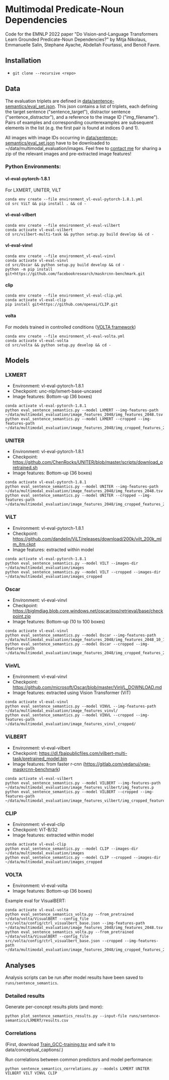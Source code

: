 # Multimodal Predicate-Noun Dependencies

Code for the EMNLP 2022 paper "Do Vision-and-Language Transformers Learn Grounded Predicate-Noun Dependencies?"
by Mitja Nikolaus, Emmanuelle Salin, Stephane Ayache, Abdellah Fourtassi, and Benoit Favre.


## Installation

- `git clone --recursive <repo>`

## Data

The evaluation triplets are defined in [data/sentence-semantics/eval_set.json](data/sentence-semantics/eval_set.json). This json contains a list of triplets, 
each defining the target sentence ("sentence_target"), distractor sentence ("sentence_distractor"), and a reference to the image ID ("img_filename"). 
Pairs of examples and corresponding counterexamples are subsequent elements in the list (e.g. the first pair is found at indices 0 and 1).

All images with image IDs occurring in [data/sentence-semantics/eval_set.json](data/sentence-semantics/eval_set.json) have to be downloaded to
~/data/multimodal_evaluation/images. Feel free to
[contact me](mailto:mitja.nikolaus@cnrs.fr) for sharing a zip of the relevant images and pre-extracted image features!



### Python Environments:

#### vl-eval-pytorch-1.8.1
For LXMERT, UNITER, ViLT
```
conda env create --file environment_vl-eval-pytorch-1.8.1.yml 
cd src ViLT && pip install . && cd -
```

#### vl-eval-vilbert

```
conda env create --file environment_vl-eval-vilbert
conda activate vl-eval-vilbert
cd src/vilbert-multi-task && python setup.py build develop && cd -
```

#### vl-eval-vinvl

```
conda env create --file environment_vl-eval-vinvl
conda activate vl-eval-vinvl
cd src/Oscar && python setup.py build develop && cd -
python -m pip install git+https://github.com/facebookresearch/maskrcnn-benchmark.git
```

#### clip

```
conda env create --file environment_vl-eval-clip.yml
conda activate vl-eval-clip
pip install git+https://github.com/openai/CLIP.git
```

#### volta

For models trained in controlled conditions ([VOLTA framework](https://github.com/e-bug/volta))

```
conda env create --file environment_vl-eval-volta.yml
conda activate vl-eval-volta
cd src/volta && python setup.py develop && cd -
```

## Models

### LXMERT

- Environment: vl-eval-pytorch-1.8.1
- Checkpoint: unc-nlp/lxmert-base-uncased
- Image features: Bottom-up (36 boxes)

```
conda activate vl-eval-pytorch-1.8.1
python eval_sentence_semantics.py --model LXMERT --img-features-path ~/data/multimodal_evaluation/image_features_2048/img_features_2048.tsv
python eval_sentence_semantics.py --model LXMERT --cropped --img-features-path ~/data/multimodal_evaluation/image_features_2048/img_cropped_features_2048.tsv
```

### UNITER

- Environment: vl-eval-pytorch-1.8.1
- Checkpoint: https://github.com/ChenRocks/UNITER/blob/master/scripts/download_pretrained.sh
- Image features: Bottom-up (36 boxes)

```
conda activate vl-eval-pytorch-1.8.1
python eval_sentence_semantics.py --model UNITER --img-features-path ~/data/multimodal_evaluation/image_features_2048/img_features_2048.tsv
python eval_sentence_semantics.py --model UNITER --cropped --img-features-path ~/data/multimodal_evaluation/image_features_2048/img_cropped_features_2048.tsv
```

### ViLT

- Environment: vl-eval-pytorch-1.8.1
- Checkpoint: https://github.com/dandelin/ViLT/releases/download/200k/vilt_200k_mlm_itm.ckpt
- Image features: extracted within model

```
conda activate vl-eval-pytorch-1.8.1
python eval_sentence_semantics.py --model VILT --images-dir ~/data/multimodal_evaluation/images
python eval_sentence_semantics.py --model VILT --cropped --images-dir ~/data/multimodal_evaluation/images_cropped
```

### Oscar

- Environment: vl-eval-vinvl
- Checkpoint: https://biglmdiag.blob.core.windows.net/oscar/exp/retrieval/base/checkpoint.zip
- Image features: Bottom-up (10 to 100 boxes)

```
conda activate vl-eval-vinvl
python eval_sentence_semantics.py --model Oscar --img-features-path ~/data/multimodal_evaluation/image_features_2048/img_features_2048_10_100.tsv
python eval_sentence_semantics.py --model Oscar --cropped --img-features-path ~/data/multimodal_evaluation/image_features_2048/img_cropped_features_2048_10_100.tsv
```

### VinVL

- Environment: vl-eval-vinvl
- Checkpoint: https://github.com/microsoft/Oscar/blob/master/VinVL_DOWNLOAD.md
- Image features: extracted using Vision Transformer (ViT)

```
conda activate vl-eval-vinvl
python eval_sentence_semantics.py --model VINVL --img-features-path ~/data/multimodal_evaluation/image_features_vinvl/
python eval_sentence_semantics.py --model VINVL --cropped --img-features-path ~/data/multimodal_evaluation/image_features_vinvl_cropped/
```

### ViLBERT

- Environment: vl-eval-vilbert
- Checkpoint: https://dl.fbaipublicfiles.com/vilbert-multi-task/pretrained_model.bin
- Image features: from faster r-cnn (https://gitlab.com/vedanuj/vqa-maskrcnn-benchmark)


```
conda activate vl-eval-vilbert
python eval_sentence_semantics.py --model VILBERT --img-features-path ~/data/multimodal_evaluation/image_features_vilbert/img_features.p
python eval_sentence_semantics.py --model VILBERT --cropped --img-features-path ~/data/multimodal_evaluation/image_features_vilbert/img_cropped_features.p
```

### CLIP

- Environment: vl-eval-clip
- Checkpoint: ViT-B/32
- Image features: extracted within model

```
conda activate vl-eval-clip
python eval_sentence_semantics.py --model CLIP --images-dir ~/data/multimodal_evaluation/images
python eval_sentence_semantics.py --model CLIP --cropped --images-dir ~/data/multimodal_evaluation/images_cropped
```

### VOLTA

- Environment: vl-eval-volta
- Image features: Bottom-up (36 boxes)

Example eval for VisualBERT:
```
conda activate vl-eval-volta
python eval_sentence_semantics_volta.py --from_pretrained ~/data/volta/VisualBERT --config_file src/volta/config/ctrl_visualbert_base.json --img-features-path ~/data/multimodal_evaluation/image_features_2048/img_features_2048.tsv
python eval_sentence_semantics_volta.py --from_pretrained ~/data/volta/VisualBERT --config_file src/volta/config/ctrl_visualbert_base.json --cropped --img-features-path ~/data/multimodal_evaluation/image_features_2048/img_cropped_features_2048.tsv
```

## Analyses

Analysis scripts can be run after model results have been saved to `runs/sentence_semantics`.

### Detailed results

Generate per-concept results plots (and more):
```
python plot_sentence_semantics_results.py --input-file runs/sentence-semantics/LXMERT/results.csv
```

### Correlations
(First, download [Train_GCC-training.tsv](https://ai.google.com/research/ConceptualCaptions/download)
and safe it to data/conceptual_captions/.)

Run correlations between common predictors and model performance: 
```
python sentence_semantics_correlations.py --models LXMERT UNITER VILBERT VILT VINVL CLIP
```
